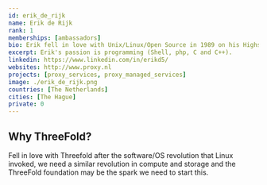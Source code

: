 ```yaml
---
id: erik_de_rijk
name: Erik de Rijk
rank: 1
memberships: [ambassadors]
bio: Erik fell in love with Unix/Linux/Open Source in 1989 on his Highschool and it never left him. His passion is programming (Shell, php, C and C++) but last few years barely been able to sit behind a Linux terminal to write some proper code (although his hands are itching whenever he sees the crap that is floating out there). Co-founded Unix Support Nederland (USN) with 8 other students and now co-founder and head of a Linux consultancy company (Proxy) with 50 highly qualified Unix/Linux/Open Source technicians in the Netherlands (who call themselves Nerds...). 
excerpt: Erik's passion is programming (Shell, php, C and C++).
linkedin: https://www.linkedin.com/in/erikd5/
websites: http://www.proxy.nl
projects: [proxy_services, proxy_managed_services]
image: ./erik_de_rijk.png
countries: [The Netherlands]
cities: [The Hague]
private: 0
---
```


## Why ThreeFold?

Fell in love with Threefold after the software/OS revolution that Linux invoked, we need a similar revolution in compute and storage and the ThreeFold foundation may be the spark we need to start this.
